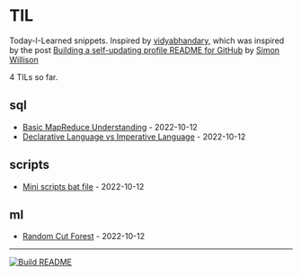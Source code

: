 # TIL

Today-I-Learned snippets. Inspired by [vidyabhandary](https://github.com/vidyabhandary), which was inspired by the post [Building a self-updating profile README for GitHub](https://simonwillison.net/2020/Jul/10/self-updating-profile-readme/) by [Simon Willison](https://github.com/simonw) 

<!-- count starts -->4<!-- count ends --> TILs so far. 
<!-- index starts -->
## sql

* [Basic MapReduce Understanding](https://github.com/marcelcastrobr/til/blob/main/sql/map_reduce.md) - 2022-10-12
* [Declarative Language vs Imperative Language](https://github.com/marcelcastrobr/til/blob/main/sql/DeclarativeVsImperative.md) - 2022-10-12

## scripts

* [Mini scripts bat file](https://github.com/marcelcastrobr/til/blob/main/scripts/script_create_open_folders.md) - 2022-10-12

## ml

* [Random Cut Forest](https://github.com/marcelcastrobr/til/blob/main/ml/random_cut_forest.md) - 2022-10-12
<!-- index ends -->

---

[![Build README](https://github.com/marcelcastrobr/til/workflows/Build%20README/badge.svg)](https://github.com/marcelcastrobr/TIL/actions)
